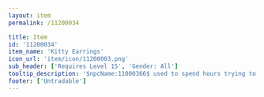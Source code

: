 ```yaml
---
layout: item
permalink: /11200034

title: Item
id: '11200034'
item_name: 'Kitty Earrings'
icon_url: 'item/icon/11200003.png'
sub_header: ['Requires Level 15', 'Gender: All']
tooltip_description: '$npcName:11000366$ used to spend hours trying to get these on her pet kitty, $npcName:11000367$. They''re yours now.'
footer: ['Untradable']
---
```


